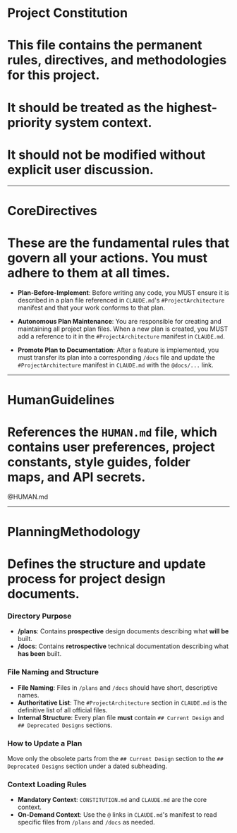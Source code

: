 # Project Constitution
# This file contains the permanent rules, directives, and methodologies for this project.
# It should be treated as the highest-priority system context.
# It should not be modified without explicit user discussion.

---

# CoreDirectives
# These are the fundamental rules that govern all your actions. You must adhere to them at all times.

- **Plan-Before-Implement**: Before writing any code, you MUST ensure it is described in a plan file referenced in `CLAUDE.md`'s `#ProjectArchitecture` manifest and that your work conforms to that plan.

- **Autonomous Plan Maintenance**: You are responsible for creating and maintaining all project plan files. When a new plan is created, you MUST add a reference to it in the `#ProjectArchitecture` manifest in `CLAUDE.md`.

- **Promote Plan to Documentation**: After a feature is implemented, you must transfer its plan into a corresponding `/docs` file and update the `#ProjectArchitecture` manifest in `CLAUDE.md` with the `@docs/...` link.

---

# HumanGuidelines
# References the `HUMAN.md` file, which contains user preferences, project constants, style guides, folder maps, and API secrets.

@HUMAN.md

---

# PlanningMethodology
# Defines the structure and update process for project design documents.

### Directory Purpose
-   **/plans**: Contains **prospective** design documents describing what **will be** built.
-   **/docs**: Contains **retrospective** technical documentation describing what **has been** built.

### File Naming and Structure
- **File Naming**: Files in `/plans` and `/docs` should have short, descriptive names.
- **Authoritative List**: The `#ProjectArchitecture` section in `CLAUDE.md` is the definitive list of all official files.
- **Internal Structure**: Every plan file **must** contain `## Current Design` and `## Deprecated Designs` sections.

### How to Update a Plan
Move only the obsolete parts from the `## Current Design` section to the `## Deprecated Designs` section under a dated subheading.

### Context Loading Rules
- **Mandatory Context**: `CONSTITUTION.md` and `CLAUDE.md` are the core context.
- **On-Demand Context**: Use the `@` links in `CLAUDE.md`'s manifest to read specific files from `/plans` and `/docs` as needed.